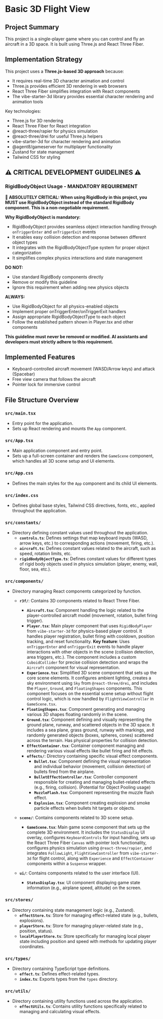 # Basic 3D Flight View

## Project Summary

This project is a single-player game where you can control and fly an aircraft in a 3D space. It is built using Three.js and React Three Fiber.

## Implementation Strategy

This project uses a **Three.js-based 3D approach** because:

- It requires real-time 3D character animation and control
- Three.js provides efficient 3D rendering in web browsers
- React Three Fiber simplifies integration with React components
- The vibe-starter-3d library provides essential character rendering and animation tools

Key technologies:

- Three.js for 3D rendering
- React Three Fiber for React integration
- @react-three/rapier for physics simulation
- @react-three/drei for useful Three.js helpers
- vibe-starter-3d for character rendering and animation
- @agent8/gameserver for multiplayer functionality
- Zustand for state management
- Tailwind CSS for styling

## ⚠️ CRITICAL DEVELOPMENT GUIDELINES ⚠️

### RigidBodyObject Usage - MANDATORY REQUIREMENT

**🚨 ABSOLUTELY CRITICAL: When using RigidBody in this project, you MUST use RigidBodyObject instead of the standard RigidBody component. This is a non-negotiable requirement.**

**Why RigidBodyObject is mandatory:**

- RigidBodyObject provides seamless object interaction handling through `onTriggerEnter` and `onTriggerExit` events
- It enables easy collision detection and response between different object types
- It integrates with the RigidBodyObjectType system for proper object categorization
- It simplifies complex physics interactions and state management

**DO NOT:**

- Use standard RigidBody components directly
- Remove or modify this guideline
- Ignore this requirement when adding new physics objects

**ALWAYS:**

- Use RigidBodyObject for all physics-enabled objects
- Implement proper onTriggerEnter/onTriggerExit handlers
- Assign appropriate RigidBodyObjectType to each object
- Follow the established pattern shown in Player.tsx and other components

**This guideline must never be removed or modified. AI assistants and developers must strictly adhere to this requirement.**

## Implemented Features

- Keyboard-controlled aircraft movement (WASD/Arrow keys) and attack (Spacebar)
- Free view camera that follows the aircraft
- Pointer lock for immersive control

## File Structure Overview

### `src/main.tsx`

- Entry point for the application.
- Sets up React rendering and mounts the `App` component.

### `src/App.tsx`

- Main application component and entry point.
- Sets up a full-screen container and renders the `GameScene` component, which handles all 3D scene setup and UI elements.

### `src/App.css`

- Defines the main styles for the `App` component and its child UI elements.

### `src/index.css`

- Defines global base styles, Tailwind CSS directives, fonts, etc., applied throughout the application.

### `src/constants/`

- Directory defining constant values used throughout the application.
  - **`controls.ts`**: Defines settings that map keyboard inputs (WASD, arrow keys, etc.) to corresponding actions (movement, firing, etc.).
  - **`aircraft.ts`**: Defines constant values related to the aircraft, such as speed, rotation limits, etc.
  - **`rigidBodyObjectType.ts`**: Defines constant values for different types of rigid body objects used in physics simulation (player, enemy, wall, floor, sea, etc.).

### `src/components/`

- Directory managing React components categorized by function.

  - **`r3f/`**: Contains 3D components related to React Three Fiber.

    - **`Aircraft.tsx`**: Component handling the logic related to the player-controlled aircraft model (movement, rotation, bullet firing trigger).
    - **`Player.tsx`**: Main player component that uses `RigidBodyPlayer` from `vibe-starter-3d` for physics-based player control. It handles player registration, bullet firing with cooldown, position tracking, and reset functionality. **Key feature**: Uses `onTriggerEnter` and `onTriggerExit` events to handle player interactions with other objects in the scene (collision detection, area triggers, etc.). The component includes a custom `CuboidCollider` for precise collision detection and wraps the `Aircraft` component for visual representation.
    - **`Experience.tsx`**: Simplified 3D scene component that sets up the core scene elements. It configures ambient lighting, creates a sky environment using `Sky` from `@react-three/drei`, and includes the `Player`, `Ground`, and `FloatingShapes` components. This component focuses on the essential scene setup without flight control logic, which is now handled by `FlightViewController` in `GameScene.tsx`.
    - **`FloatingShapes.tsx`**: Component generating and managing various 3D shapes floating randomly in the scene.
    - **`Ground.tsx`**: Component defining and visually representing the ground plane, runway, and scattered objects in the 3D space. It includes a sea plane, grass ground, runway with markings, and randomly generated objects (boxes, spheres, cones) scattered across the terrain. Has physical properties for collision detection.
    - **`EffectContainer.tsx`**: Container component managing and rendering various visual effects like bullet firing and hit effects.
    - **`effects/`**: Directory containing specific visual effect components.
      - **`Bullet.tsx`**: Component defining the visual representation and individual behavior (movement, collision detection) of bullets fired from the airplane.
      - **`BulletEffectController.tsx`**: Controller component responsible for creating and managing bullet-related effects (e.g., firing, collision). (Potential for Object Pooling usage)
      - **`MuzzleFlash.tsx`**: Component representing the muzzle flash effect.
      - **`Explosion.tsx`**: Component creating explosion and smoke particle effects when bullets hit targets or objects.

  - **`scene/`**: Contains components related to 3D scene setup.

    - **`GameScene.tsx`**: Main game scene component that sets up the complete 3D environment. It includes the `StatusDisplay` UI overlay, configures `KeyboardControls` for input handling, sets up the React Three Fiber `Canvas` with pointer lock functionality, configures physics simulation using `@react-three/rapier`, and integrates `FollowLight`, `FlightViewController` from `vibe-starter-3d` for flight control, along with `Experience` and `EffectContainer` components within a `Suspense` wrapper.

  - **`ui/`**: Contains components related to the user interface (UI).
    - **`StatusDisplay.tsx`**: UI component displaying game state information (e.g., airplane speed, altitude) on the screen.

### `src/stores/`

- Directory containing state management logic (e.g., Zustand).
  - **`effectStore.ts`**: Store for managing effect-related state (e.g., bullets, explosions).
  - **`playerStore.ts`**: Store for managing player-related state (e.g., position, status).
  - **`localPlayerStore.ts`**: Store specifically for managing local player state including position and speed with methods for updating player coordinates.

### `src/types/`

- Directory containing TypeScript type definitions.
  - **`effect.ts`**: Defines effect-related types.
  - **`index.ts`**: Exports types from the `types` directory.

### `src/utils/`

- Directory containing utility functions used across the application.
  - **`effectUtils.ts`**: Contains utility functions specifically related to managing and calculating visual effects.
